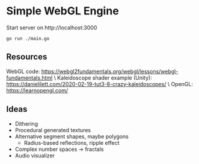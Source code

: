 # Simple WebGL Engine

Start server on http://localhost:3000 
```
go run ./main.go
```

## Resources
WebGL code: https://webgl2fundamentals.org/webgl/lessons/webgl-fundamentals.html \\ 
Kaleidoscope shader example (Unity): https://danielilett.com/2020-02-19-tut3-8-crazy-kaleidoscopes/ \\
OpenGL: https://learnopengl.com/


## Ideas
- Dithering
- Procedural generated textures
- Alternative segment shapes, maybe polygons
  - Radius-based reflections, ripple effect
- Complex number spaces -> fractals
- Audio visualizer
